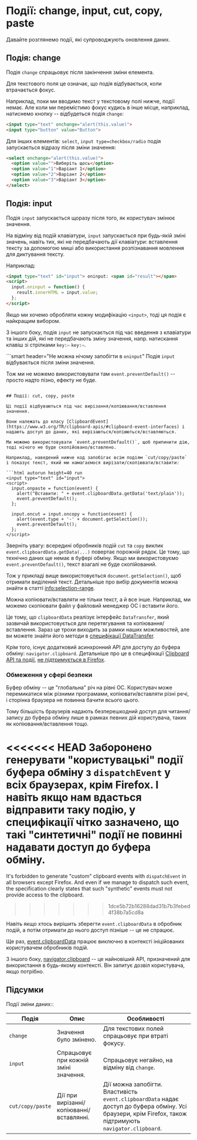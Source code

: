 # Події: change, input, cut, copy, paste

Давайте розглянемо події, які супроводжують оновлення даних.

## Подія: change

Подія `change` спрацьовує після закінчення зміни елемента.

Для текстового поля це означає, що подія відбувається, коли втрачається фокус.

Наприклад, поки ми вводимо текст у текстовому полі нижче, події немає. Але коли ми перемістимо фокус кудись в інше місце, наприклад, натиснемо кнопку -- відбудеться подія `change`:

```html autorun height=40 run
<input type="text" onchange="alert(this.value)">
<input type="button" value="Button">
```

Для інших елементів: `select`, `input type=checkbox/radio` подія запускається відразу після зміни значення:

```html autorun height=40 run
<select onchange="alert(this.value)">
  <option value="">Виберіть щось</option>
  <option value="1">Варіант 1</option>
  <option value="2">Варіант 2</option>
  <option value="3">Варіант 3</option>
</select>
```


## Подія: input

Подія `input` запускається щоразу після того, як користувач змінює значення.

На відміну від подій клавіатури, `input` запускається при будь-якій зміні значень, навіть тих, які не передбачають дії клавіатури: вставлення тексту за допомогою миші або використання розпізнавання мовлення для диктування тексту.

Наприклад:

```html autorun height=40 run
<input type="text" id="input"> oninput: <span id="result"></span>
<script>
  input.oninput = function() {
    result.innerHTML = input.value;
  };
</script>
```

Якщо ми хочемо обробляти кожну модифікацію `<input>`, тоді ця подія є найкращим вибором.

З іншого боку, подія `input` не запускається під час введення з клавіатури та інших дій, які не передбачають зміну значення, напр. натискання клавіш зі стрілками `key:⇦` `key:⇨`.

```smart header="Не можна нічому запобігти в `oninput`"
Подія `input` відбувається після зміни значення.

Тож ми не можемо використовувати там `event.preventDefault()` -- просто надто пізно, ефекту не буде.
```

## Події: cut, copy, paste

Ці події відбуваються під час вирізання/копіювання/вставлення значення.

Вони належать до класу [ClipboardEvent](https://www.w3.org/TR/clipboard-apis/#clipboard-event-interfaces) і надають доступ до даних, які вирізаються/копіюються/вставляються.

Ми можемо використовувати `event.preventDefault()`, щоб припинити дію, тоді нічого не буде скопійовано/вставлено.

Наприклад, наведений нижче код запобігає всім подіям `cut/copy/paste` і показує текст, який ми намагаємося вирізати/скопіювати/вставити:

```html autorun height=40 run
<input type="text" id="input">
<script>
  input.onpaste = function(event) {
    alert("Вставити: " + event.clipboardData.getData('text/plain'));
    event.preventDefault();
  };

  input.oncut = input.oncopy = function(event) {
    alert(event.type + '-' + document.getSelection());
    event.preventDefault();
  };
</script>
```

Зверніть увагу: всередині обробників подій `cut` та `copy` виклик `event.clipboardData.getData(...)` повертає порожній рядок. Це тому, що технічно даних ще немає в буфері обміну. Якщо ми використовуємо `event.preventDefault()`, текст взагалі не буде скопійований.

Тож у прикладі вище використовується `document.getSelection()`, щоб отримати виділений текст. Детальніше про вибір документів можна знайти в статті <info:selection-range>.

Можна копіювати/вставляти не тільки текст, а й все інше. Наприклад, ми можемо скопіювати файл у файловий менеджер ОС і вставити його.

Це тому, що `clipboardData` реалізує інтерфейс `DataTransfer`, який зазвичай використовується для перетягування та копіювання/вставлення. Зараз це трохи виходить за рамки наших можливостей, але ви можете знайти його методи в [специфікації DataTransfer](https://html.spec.whatwg.org/multipage/dnd.html#the-datatransfer-interface).

Крім того, існує додатковий асинхронний API для доступу до буфера обміну: `navigator.clipboard`. Детальніше про це в специфікації [Clipboard API та події](https://www.w3.org/TR/clipboard-apis/), [не підтримується в Firefox](https://caniuse.com/async-clipboard).

### Обмеження у сфері безпеки

Буфер обміну -- це "глобальна" річ на рівні ОС. Користувач може перемикатися між різними програмами, копіювати/вставляти різні речі, і сторінка браузера не повинна бачити всього цього.

Тому більшість браузерів надають безперешкодний доступ для читання/запису до буфера обміну лише в рамках певних дій користувача, таких як копіювання/вставлення тощо.

<<<<<<< HEAD
Заборонено генерувати "користувацькі" події буфера обміну з `dispatchEvent` у всіх браузерах, крім Firefox. І навіть якщо нам вдасться відправити таку подію, у специфікації чітко зазначено, що такі "синтетичні" події не повинні надавати доступ до буфера обміну.
=======
It's forbidden to generate "custom" clipboard events with `dispatchEvent` in all browsers except Firefox. And even if we manage to dispatch such event, the specification clearly states that such "synthetic" events must not provide access to the clipboard.
>>>>>>> 1dce5b72b16288dad31b7b3febed4f38b7a5cd8a

Навіть якщо хтось вирішить зберегти `event.clipboardData` в обробник подій, а потім отримати до нього доступ пізніше -- це не спрацює.

Ще раз, [event.clipboardData](https://www.w3.org/TR/clipboard-apis/#clipboardevent-clipboarddata) працює виключно в контексті ініційованих користувачем обробників подій.

З іншого боку, [navigator.clipboard](https://www.w3.org/TR/clipboard-apis/#h-navigator-clipboard) -- це найновіший API, призначений для використання в будь-якому контексті. Він запитує дозвіл користувача, якщо потрібно.

## Підсумки

Події зміни даних::

| Подія | Опис | Особливості |
|---------|----------|-------------|
| `change`| Значення було змінено. | Для текстових полей спрацьовує при втраті фокусу. |
| `input` | Спрацьовує при кожній зміні значення. | Спрацьовує негайно, на відміну від `change`. |
| `cut/copy/paste` | Дії при вирізанні/копіюванні/вставлянні. | Дії можна запобігти. Властивість `event.clipboardData` надає доступ до буфера обміну. Усі браузери, крім Firefox, також підтримують `navigator.clipboard`. |
